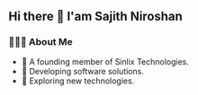 <h2>Hi there 👋 I'am Sajith Niroshan</h2>
<h3>👨🏻‍💻 About Me</h3>
<ul>
  <li>🌱 A founding member of Sinlix Technologies.</li>
  <li>🌱 Developing software solutions.</li>
  <li>🌱 Exploring new technologies.</li>
</ul>


